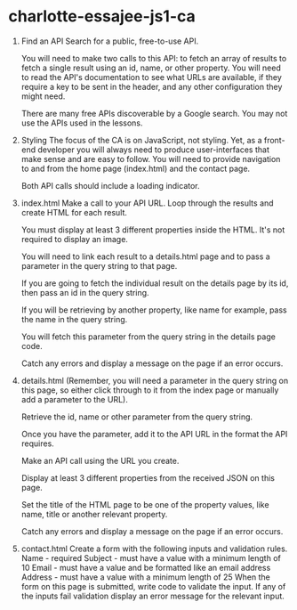# charlotte-essajee-js1-ca

1. Find an API
   Search for a public, free-to-use API.

   You will need to make two calls to this API:
   to fetch an array of results
   to fetch a single result using an id, name, or other property.
   You will need to read the API's documentation to see what URLs are available, if they require a key to be sent in the header, and any other configuration they might need.

   There are many free APIs discoverable by a Google search.
   You may not use the APIs used in the lessons.

2. Styling
   The focus of the CA is on JavaScript, not styling. Yet, as a front-end developer you will always need to produce user-interfaces that make sense and are easy to follow. You will need to provide navigation to and from the home page (index.html) and the contact page.

   Both API calls should include a loading indicator.

3. index.html
   Make a call to your API URL. Loop through the results and create HTML for each result.

   You must display at least 3 different properties inside the HTML. It's not required to display an image.

   You will need to link each result to a details.html page and to pass a parameter in the query string to that page.

   If you are going to fetch the individual result on the details page by its id, then pass an id in the query string.

   If you will be retrieving by another property, like name for example, pass the name in the query string.

   You will fetch this parameter from the query string in the details page code.

   Catch any errors and display a message on the page if an error occurs.

4. details.html
   (Remember, you will need a parameter in the query string on this page, so either click through to it from the index page or manually add a parameter to the URL).

   Retrieve the id, name or other parameter from the query string.

   Once you have the parameter, add it to the API URL in the format the API requires.

   Make an API call using the URL you create.

   Display at least 3 different properties from the received JSON on this page.

   Set the title of the HTML page to be one of the property values, like name, title or another relevant property.

   Catch any errors and display a message on the page if an error occurs.

5. contact.html
   Create a form with the following inputs and validation rules.
   Name - required
   Subject - must have a value with a minimum length of 10
   Email - must have a value and be formatted like an email address
   Address - must have a value with a minimum length of 25
   When the form on this page is submitted, write code to validate the input. If any of the inputs fail validation display an error message for the relevant input.
